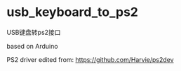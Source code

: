 # usb_keyboard_to_ps2

USB键盘转ps2接口

based on Arduino

PS2 driver edited from: https://github.com/Harvie/ps2dev